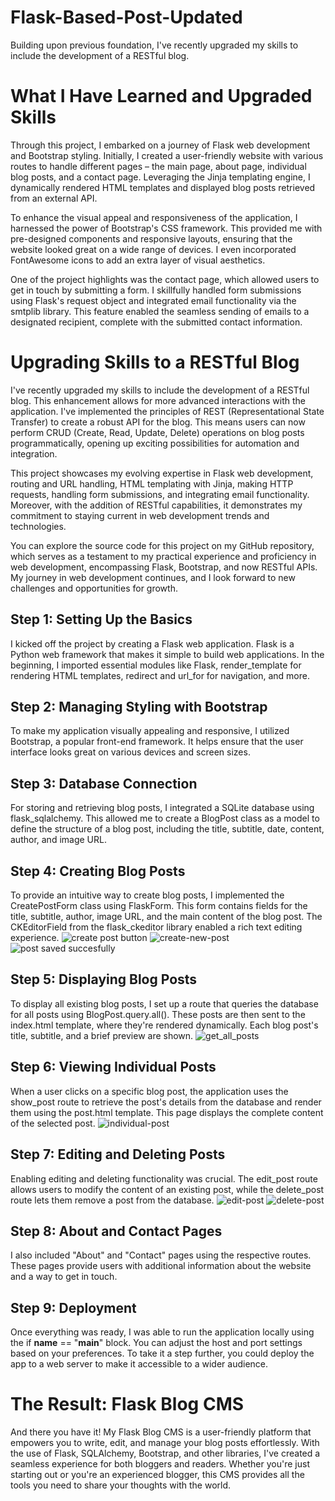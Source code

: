 # Flask-Based-Post-Updated
Building upon previous foundation, I've recently upgraded my skills to include the development of a RESTful blog.

# What I Have Learned and Upgraded Skills
Through this project, I embarked on a journey of Flask web development and Bootstrap styling. Initially, I created a user-friendly website with various routes to handle different pages – the main page, about page, individual blog posts, and a contact page. Leveraging the Jinja templating engine, I dynamically rendered HTML templates and displayed blog posts retrieved from an external API.

To enhance the visual appeal and responsiveness of the application, I harnessed the power of Bootstrap's CSS framework. This provided me with pre-designed components and responsive layouts, ensuring that the website looked great on a wide range of devices. I even incorporated FontAwesome icons to add an extra layer of visual aesthetics.

One of the project highlights was the contact page, which allowed users to get in touch by submitting a form. I skillfully handled form submissions using Flask's request object and integrated email functionality via the smtplib library. This feature enabled the seamless sending of emails to a designated recipient, complete with the submitted contact information.

# Upgrading Skills to a RESTful Blog
I've recently upgraded my skills to include the development of a RESTful blog. This enhancement allows for more advanced interactions with the application. I've implemented the principles of REST (Representational State Transfer) to create a robust API for the blog. This means users can now perform CRUD (Create, Read, Update, Delete) operations on blog posts programmatically, opening up exciting possibilities for automation and integration.

This project showcases my evolving expertise in Flask web development, routing and URL handling, HTML templating with Jinja, making HTTP requests, handling form submissions, and integrating email functionality. Moreover, with the addition of RESTful capabilities, it demonstrates my commitment to staying current in web development trends and technologies.

You can explore the source code for this project on my GitHub repository, which serves as a testament to my practical experience and proficiency in web development, encompassing Flask, Bootstrap, and now RESTful APIs. My journey in web development continues, and I look forward to new challenges and opportunities for growth.

## Step 1: Setting Up the Basics
I kicked off the project by creating a Flask web application. Flask is a Python web framework that makes it simple to build web applications. In the beginning, I imported essential modules like Flask, render_template for rendering HTML templates, redirect and url_for for navigation, and more.

## Step 2: Managing Styling with Bootstrap
To make my application visually appealing and responsive, I utilized Bootstrap, a popular front-end framework. It helps ensure that the user interface looks great on various devices and screen sizes.

## Step 3: Database Connection
For storing and retrieving blog posts, I integrated a SQLite database using flask_sqlalchemy. This allowed me to create a BlogPost class as a model to define the structure of a blog post, including the title, subtitle, date, content, author, and image URL.

## Step 4: Creating Blog Posts
To provide an intuitive way to create blog posts, I implemented the CreatePostForm class using FlaskForm. This form contains fields for the title, subtitle, author, image URL, and the main content of the blog post. The CKEditorField from the flask_ckeditor library enabled a rich text editing experience.
![create post button](https://github.com/teodoraspirovska/Flask-Based-Post-Updated/assets/133661233/334398df-0b1d-4a4e-9fb3-d44c33ff2042)
![create-new-post](https://github.com/teodoraspirovska/Flask-Based-Post-Updated/assets/133661233/6299bb64-6faa-48a8-9d64-1df3462fc332)
![post saved succesfully](https://github.com/teodoraspirovska/Flask-Based-Post-Updated/assets/133661233/ab40a0fb-e4f3-4198-8f77-473bd2c0e82c)

## Step 5: Displaying Blog Posts
To display all existing blog posts, I set up a route that queries the database for all posts using BlogPost.query.all(). These posts are then sent to the index.html template, where they're rendered dynamically. Each blog post's title, subtitle, and a brief preview are shown.
![get_all_posts](https://github.com/teodoraspirovska/Flask-Based-Post-Updated/assets/133661233/96454991-2e48-46a3-a49a-8b3346ef9cfb)

## Step 6: Viewing Individual Posts
When a user clicks on a specific blog post, the application uses the show_post route to retrieve the post's details from the database and render them using the post.html template. This page displays the complete content of the selected post.
![individual-post](https://github.com/teodoraspirovska/Flask-Based-Post-Updated/assets/133661233/9ed9e9b0-88c1-452d-af22-ab0fa8d18821)

## Step 7: Editing and Deleting Posts
Enabling editing and deleting functionality was crucial. The edit_post route allows users to modify the content of an existing post, while the delete_post route lets them remove a post from the database.
![edit-post](https://github.com/teodoraspirovska/Flask-Based-Post-Updated/assets/133661233/c7c5bb45-2578-49f1-913d-4d9c70982b8c)
![delete-post](https://github.com/teodoraspirovska/Flask-Based-Post-Updated/assets/133661233/cd602263-8d3f-448d-8080-c2dda2ea2181)

## Step 8: About and Contact Pages
I also included "About" and "Contact" pages using the respective routes. These pages provide users with additional information about the website and a way to get in touch.

## Step 9: Deployment
Once everything was ready, I was able to run the application locally using the if __name__ == "__main__" block. You can adjust the host and port settings based on your preferences. To take it a step further, you could deploy the app to a web server to make it accessible to a wider audience.

# The Result: Flask Blog CMS
And there you have it! My Flask Blog CMS is a user-friendly platform that empowers you to write, edit, and manage your blog posts effortlessly. With the use of Flask, SQLAlchemy, Bootstrap, and other libraries, I've created a seamless experience for both bloggers and readers. Whether you're just starting out or you're an experienced blogger, this CMS provides all the tools you need to share your thoughts with the world.

